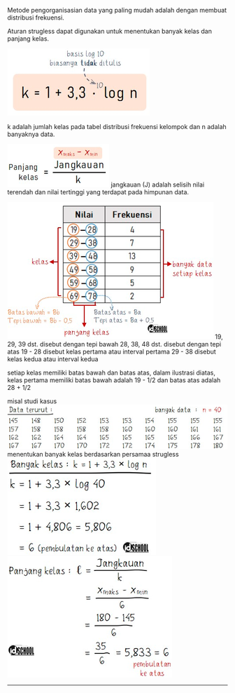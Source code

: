  Metode pengorganisasian data yang paling mudah adalah dengan membuat distribusi frekuensi. 

Aturan strugless dapat digunakan untuk menentukan banyak kelas dan panjang kelas.

![747ba37b9d74f8e1cf70e8d804c9e783.png](../../../../_resources/747ba37b9d74f8e1cf70e8d804c9e783.png)

k adalah jumlah kelas pada tabel distribusi frekuensi kelompok dan n adalah banyaknya data.
 
 ![4738cf82539f92580e370d5eafc6fd5e.png](../../../../_resources/4738cf82539f92580e370d5eafc6fd5e.png)
jangkauan (J) adalah selisih nilai terendah dan nilai tertinggi yang terdapat pada himpunan data.

![c83853f6ac6fab4404649291f05868a3.png](../../../../_resources/c83853f6ac6fab4404649291f05868a3.png)
19, 29, 39 dst. disebut dengan tepi bawah
28, 38, 48 dst. disebut dengan tepi atas
19 - 28 disebut kelas pertama atau interval pertama
29 - 38 disebut kelas kedua atau interval kedua

setiap kelas memiliki batas bawah dan batas atas, dalam ilustrasi diatas, kelas pertama memiliki batas bawah adalah 19 - 1/2 dan batas atas adalah 28 + 1/2

misal studi kasus
![2e738c7c98c809c95771b289d444eef5.png](../../../../_resources/2e738c7c98c809c95771b289d444eef5.png)
menentukan banyak kelas berdasarkan persamaa strugless
![35603089b9187806cbe7bc2602994dfe.png](../../../../_resources/35603089b9187806cbe7bc2602994dfe.png)
![1b726ea13fdcbdebb3ddec78ba8c575c.png](../../../../_resources/1b726ea13fdcbdebb3ddec78ba8c575c.png)

***

  